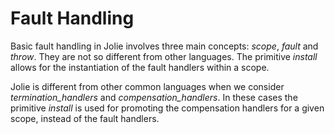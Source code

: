 # Fault Handling

Basic fault handling in Jolie involves three main concepts: _scope_, _fault_ and _throw_. They are not so different from other languages. The primitive _install_ allows for the instantiation of the fault handlers within a scope.

Jolie is different from other common languages when we consider _termination\_handlers_ and _compensation\_handlers_. In these cases the primitive _install_ is used for promoting the compensation handlers for a given scope, instead of the fault handlers.
